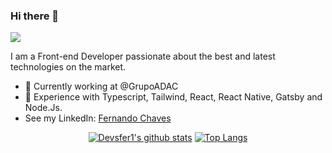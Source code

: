 ### Hi there 👋
<img src="https://user-images.githubusercontent.com/58652794/116798277-53224980-aac4-11eb-89bd-abc4517ce23a.png">

I am a Front-end Developer passionate about the best and latest technologies on the market.

- 🔭 Currently working at @GrupoADAC
- 🌱 Experience with Typescript, Tailwind, React, React Native, Gatsby and Node.Js.
- See my LinkedIn: [Fernando Chaves](https://www.linkedin.com/in/fernandochavesfc/)

<div align="center" >

[![Devsfer1's github stats](https://github-readme-stats.vercel.app/api?username=devsfer1&show_icons=true&theme=radical&bg_color=30,0d0d0d,191919&title_color=fff&text_color=fff&icon_color=79ff97)](https://github.com/anuraghazra/github-readme-stats)
[![Top Langs](https://github-readme-stats.vercel.app/api/top-langs/?username=devsfer1&layout=compact&theme=radical&bg_color=30,0d0d0d,191919&title_color=fff&text_color=fff&icon_color=79ff97)](https://github.com/anuraghazra/github-readme-stats)

</div>
